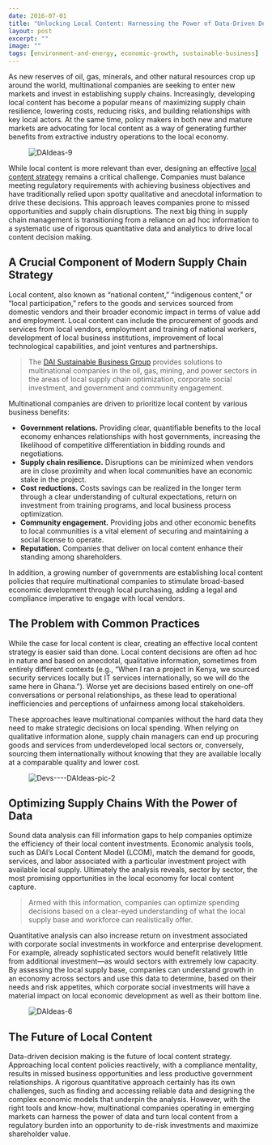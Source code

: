 ```yaml
---
date: 2016-07-01
title: "Unlocking Local Content: Harnessing the Power of Data-Driven Decision Making"
layout: post
excerpt: ""
image: ""
tags: [environment-and-energy, economic-growth, sustainable-business]
---
```

<p>As new reserves of oil, gas, minerals, and other natural resources crop up around the world, multinational companies are seeking to enter new markets and invest in establishing supply chains. Increasingly, developing local content has become a popular means of maximizing supply chain resilience, lowering costs, reducing risks, and building relationships with key local actors. At the same time, policy makers in both new and mature markets are advocating for local content as a way of generating further benefits from extractive industry operations to the local economy.</p><figure class="kg-card kg-image-card"><img src="https://pubs.ghost.io/uploads/DAIdeas-9.jpg" class="kg-image" alt="DAIdeas-9" loading="lazy" title="Photo by EITI."></figure><p>While local content is more relevant than ever, designing an effective <a href="http://dai.com/our-work/solutions/corporate/local-supplier-development">local content strategy</a> remains a critical challenge. Companies must balance meeting regulatory requirements with achieving business objectives and have traditionally relied upon spotty qualitative and anecdotal information to drive these decisions. This approach leaves companies prone to missed opportunities and supply chain disruptions. The next big thing in supply chain management is transitioning from a reliance on ad hoc information to a systematic use of rigorous quantitative data and analytics to drive local content decision making.</p><h2 id="a-crucial-component-of-modern-supply-chain-strategy">A Crucial Component of Modern Supply Chain Strategy</h2><p>Local content, also known as “national content,” “indigenous content,” or “local participation,” refers to the goods and services sourced from domestic vendors and their broader economic impact in terms of value add and employment. Local content can include the procurement of goods and services from local vendors, employment and training of national workers, development of local business institutions, improvement of local technological capabilities, and joint ventures and partnerships.</p><blockquote class="kg-blockquote-alt">The <a href="http://dai.com/erg">DAI Sustainable Business Group</a> provides solutions to multinational companies in the oil, gas, mining, and power sectors in the areas of local supply chain optimization, corporate social investment, and government and community engagement.</blockquote><p>Multinational companies are driven to prioritize local content by various business benefits:</p><ul><li><strong>Government relations.</strong> Providing clear, quantifiable benefits to the local economy enhances relationships with host governments, increasing the likelihood of competitive differentiation in bidding rounds and negotiations.</li><li><strong>Supply chain resilience.</strong> Disruptions can be minimized when vendors are in close proximity and when local communities have an economic stake in the project.</li><li><strong>Cost reductions.</strong> Costs savings can be realized in the longer term through a clear understanding of cultural expectations, return on investment from training programs, and local business process optimization.</li><li><strong>Community engagement.</strong> Providing jobs and other economic benefits to local communities is a vital element of securing and maintaining a social license to operate.</li><li><strong>Reputation.</strong> Companies that deliver on local content enhance their standing among shareholders.</li></ul><p>In addition, a growing number of governments are establishing local content policies that require multinational companies to stimulate broad-based economic development through local purchasing, adding a legal and compliance imperative to engage with local vendors.</p><h2 id="the-problem-with-common-practices">The Problem with Common Practices</h2><p>While the case for local content is clear, creating an effective local content strategy is easier said than done. Local content decisions are often ad hoc in nature and based on anecdotal, qualitative information, sometimes from entirely different contexts (e.g., “When I ran a project in Kenya, we sourced security services locally but IT services internationally, so we will do the same here in Ghana.”). Worse yet are decisions based entirely on one-off conversations or personal relationships, as these lead to operational inefficiencies and perceptions of unfairness among local stakeholders.</p><p>These approaches leave multinational companies without the hard data they need to make strategic decisions on local spending. When relying on qualitative information alone, supply chain managers can end up procuring goods and services from underdeveloped local sectors or, conversely, sourcing them internationally without knowing that they are available locally at a comparable quality and lower cost.</p><figure class="kg-card kg-image-card"><img src="https://pubs.ghost.io/uploads/Devs----DAIdeas-pic-2.jpg" class="kg-image" alt="Devs----DAIdeas-pic-2" loading="lazy" title="Oil tankers off Takoradi, Ghana. Photo by Ben Sutherland."></figure><h2 id="optimizing-supply-chains-with-the-power-of-data">Optimizing Supply Chains With the Power of Data</h2><p>Sound data analysis can fill information gaps to help companies optimize the efficiency of their local content investments. Economic analysis tools, such as DAI’s Local Content Model (LCOM), match the demand for goods, services, and labor associated with a particular investment project with available local supply. Ultimately the analysis reveals, sector by sector, the most promising opportunities in the local economy for local content capture.</p><blockquote>Armed with this information, companies can optimize spending decisions based on a clear-eyed understanding of what the local supply base and workforce can realistically offer.</blockquote><p>Quantitative analysis can also increase return on investment associated with corporate social investments in workforce and enterprise development. For example, already sophisticated sectors would benefit relatively little from additional investment—as would sectors with extremely low capacity. By assessing the local supply base, companies can understand growth in an economy across sectors and use this data to determine, based on their needs and risk appetites, which corporate social investments will have a material impact on local economic development as well as their bottom line.</p><figure class="kg-card kg-image-card"><img src="https://pubs.ghost.io/uploads/DAIdeas-6.jpg" class="kg-image" alt="DAIdeas-6" loading="lazy" title="Photo by Lars Plougmann."></figure><h2 id="the-future-of-local-content">The Future of Local Content</h2><p>Data-driven decision making is the future of local content strategy. Approaching local content policies reactively, with a compliance mentality, results in missed business opportunities and less productive government relationships. A rigorous quantitative approach certainly has its own challenges, such as finding and accessing reliable data and designing the complex economic models that underpin the analysis. However, with the right tools and know-how, multinational companies operating in emerging markets can harness the power of data and turn local content from a regulatory burden into an opportunity to de-risk investments and maximize shareholder value.</p>
  